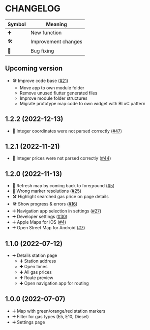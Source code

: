 CHANGELOG
=========

| Symbol | Meaning             |
|--------|---------------------|
| ➕     | New function        |
| 🛠     | Improvement changes |
| 🐞     | Bug fixing          |

## Upcoming version ##

* 🛠 Improve code base ([#21](https://github.com/tankste/app/issues/21))
    * Move app to own module folder
    * Remove unused flutter generated files
    * Improve module folder structures
    * Migrate prototype map code to own widget with BLoC pattern

## 1.2.2 (2022-12-13) ##

* 🐞 Integer coordinates were not parsed correctly ([#47](https://github.com/tankste/app/issues/44))

## 1.2.1 (2022-11-21) ##

* 🐞 Integer prices were not parsed correctly ([#44](https://github.com/tankste/app/issues/44))

## 1.2.0 (2022-11-13) ##

* 🐞 Refresh map by coming back to foreground ([#5](https://github.com/tankste/app/issues/5))
* 🐞 Wrong marker resolutions ([#25](https://github.com/tankste/app/issues/25))
* 🛠 Highlight searched gas price on page details
* 🛠 Show progress & errors ([#16](https://github.com/tankste/app/issues/16))
* ➕ Navigation app selection in settings ([#27](https://github.com/tankste/app/issues/27))
* ➕ Developer settings ([#30](https://github.com/tankste/app/issues/30))
* ➕ Apple Maps for iOS ([#4](https://github.com/tankste/app/issues/4))
* ➕ Open Street Map for Android ([#7](https://github.com/tankste/app/issues/7))

## 1.1.0 (2022-07-12) ##

* ➕ Details station page
    * ➕ Station address
    * ➕ Open times
    * ➕ All gas prices
    * ➕ Route preview
    * ➕ Open navigation app for routing

## 1.0.0 (2022-07-07) ##

* ➕ Map with green/orange/red station markers
* ➕ Filter for gas types (E5, E10, Diesel)
* ➕ Settings page